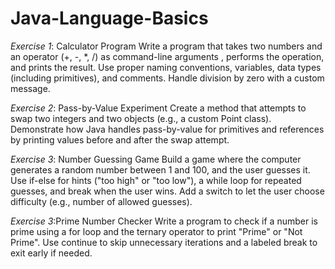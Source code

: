 # Java-Language-Basics

_Exercise 1_: Calculator Program Write a program that takes two numbers and an operator 
(+, -, *, /) as command-line arguments , performs the operation, and prints the result. 
Use proper naming conventions, variables, data types (including primitives), and comments.
Handle division by zero with a custom message.

_Exercise 2_: Pass-by-Value Experiment Create a method that attempts to swap two integers and two objects
(e.g., a custom Point class). 
Demonstrate how Java handles pass-by-value for primitives and references by printing values before and after
the swap attempt.

_Exercise 3_: Number Guessing Game Build a game where the computer generates a random number between 1 and 100, and the user guesses it.
Use if-else for hints ("too high" or "too low"), a while loop for repeated guesses, and break when the user wins.
Add a switch to let the user choose difficulty (e.g., number of allowed guesses).

_Exercise 3_:Prime Number Checker Write a program to check if a number is prime using a for loop and the ternary operator to print "Prime" or "Not Prime".
Use continue to skip unnecessary iterations and a labeled break to exit early if needed.
